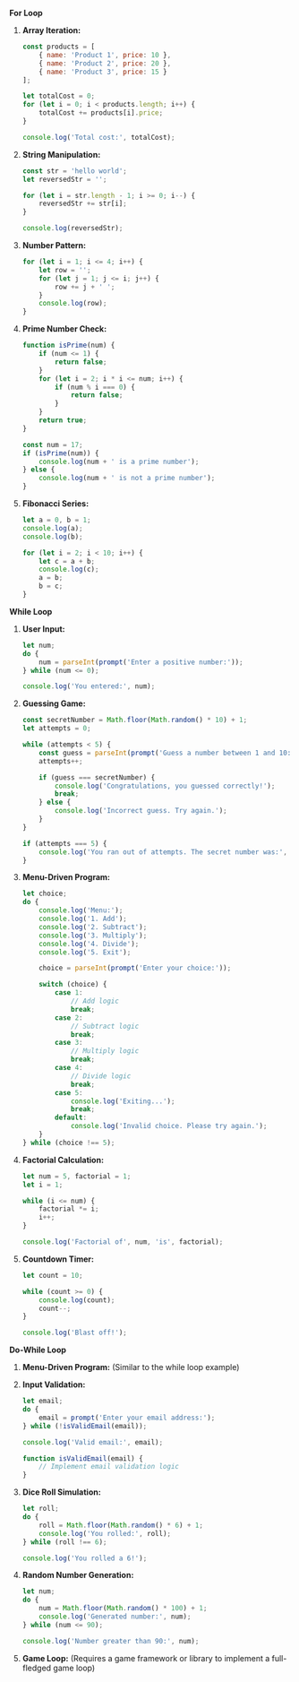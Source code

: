 **For Loop**

1. **Array Iteration:**
   ```javascript
   const products = [
       { name: 'Product 1', price: 10 },
       { name: 'Product 2', price: 20 },
       { name: 'Product 3', price: 15 }
   ];

   let totalCost = 0;
   for (let i = 0; i < products.length; i++) {
       totalCost += products[i].price;
   }

   console.log('Total cost:', totalCost);
   ```

2. **String Manipulation:**
   ```javascript
   const str = 'hello world';
   let reversedStr = '';

   for (let i = str.length - 1; i >= 0; i--) {
       reversedStr += str[i];
   }

   console.log(reversedStr);
   ```

3. **Number Pattern:**
   ```javascript
   for (let i = 1; i <= 4; i++) {
       let row = '';
       for (let j = 1; j <= i; j++) {
           row += j + ' ';
       }
       console.log(row);
   }
   ```

4. **Prime Number Check:**
   ```javascript
   function isPrime(num) {
       if (num <= 1) {
           return false;
       }
       for (let i = 2; i * i <= num; i++) {
           if (num % i === 0) {
               return false;
           }
       }
       return true;
   }

   const num = 17;
   if (isPrime(num)) {
       console.log(num + ' is a prime number');
   } else {
       console.log(num + ' is not a prime number');
   }
   ```

5. **Fibonacci Series:**
   ```javascript
   let a = 0, b = 1;
   console.log(a);
   console.log(b);

   for (let i = 2; i < 10; i++) {
       let c = a + b;
       console.log(c);
       a = b;
       b = c;
   }
   ```

**While Loop**

1. **User Input:**
   ```javascript
   let num;
   do {
       num = parseInt(prompt('Enter a positive number:'));
   } while (num <= 0);

   console.log('You entered:', num);
   ```

2. **Guessing Game:**
   ```javascript
   const secretNumber = Math.floor(Math.random() * 10) + 1;
   let attempts = 0;

   while (attempts < 5) {
       const guess = parseInt(prompt('Guess a number between 1 and 10:'));
       attempts++;

       if (guess === secretNumber) {
           console.log('Congratulations, you guessed correctly!');
           break;
       } else {
           console.log('Incorrect guess. Try again.');
       }
   }

   if (attempts === 5) {
       console.log('You ran out of attempts. The secret number was:', secretNumber);
   }
   ```

3. **Menu-Driven Program:**
   ```javascript
   let choice;
   do {
       console.log('Menu:');
       console.log('1. Add');
       console.log('2. Subtract');
       console.log('3. Multiply');
       console.log('4. Divide');
       console.log('5. Exit');

       choice = parseInt(prompt('Enter your choice:'));

       switch (choice) {
           case 1:
               // Add logic
               break;
           case 2:
               // Subtract logic
               break;
           case 3:
               // Multiply logic
               break;
           case 4:
               // Divide logic
               break;
           case 5:
               console.log('Exiting...');
               break;
           default:
               console.log('Invalid choice. Please try again.');
       }
   } while (choice !== 5);
   ```

4. **Factorial Calculation:**
   ```javascript
   let num = 5, factorial = 1;
   let i = 1;

   while (i <= num) {
       factorial *= i;
       i++;
   }

   console.log('Factorial of', num, 'is', factorial);
   ```

5. **Countdown Timer:**
   ```javascript
   let count = 10;

   while (count >= 0) {
       console.log(count);
       count--;
   }

   console.log('Blast off!');
   ```

**Do-While Loop**

1. **Menu-Driven Program:**
   (Similar to the while loop example)

2. **Input Validation:**
   ```javascript
   let email;
   do {
       email = prompt('Enter your email address:');
   } while (!isValidEmail(email));

   console.log('Valid email:', email);

   function isValidEmail(email) {
       // Implement email validation logic
   }
   ```

3. **Dice Roll Simulation:**
   ```javascript
   let roll;
   do {
       roll = Math.floor(Math.random() * 6) + 1;
       console.log('You rolled:', roll);
   } while (roll !== 6);

   console.log('You rolled a 6!');
   ```

4. **Random Number Generation:**
   ```javascript
   let num;
   do {
       num = Math.floor(Math.random() * 100) + 1;
       console.log('Generated number:', num);
   } while (num <= 90);

   console.log('Number greater than 90:', num);
   ```

5. **Game Loop:**
   (Requires a game framework or library to implement a full-fledged game loop)
